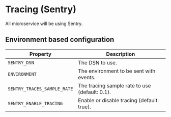 # Tracing (Sentry)

All microservice will be using Sentry.

## Environment based configuration

Property| Description
--- | ---
`SENTRY_DSN`  | The DSN to use.
`ENVIRONMENT` | The environment to be sent with events.
`SENTRY_TRACES_SAMPLE_RATE` | The tracing sample rate to use (default: 0.1).
`SENTRY_ENABLE_TRACING` | Enable or disable tracing (default: true).
